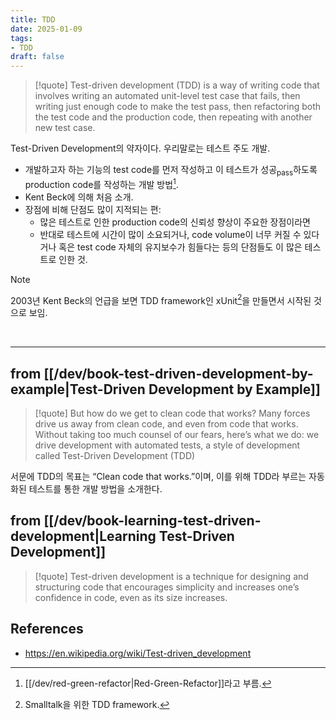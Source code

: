 ```yaml
---
title: TDD
date: 2025-01-09
tags:
- TDD
draft: false
---
```


> [!quote]
> Test-driven development (TDD) is a way of writing code that involves writing an automated unit-level test case that fails, then writing just enough code to make the test pass, then refactoring both the test code and the production code, then repeating with another new test case.

Test-Driven Development의 약자이다. 우리말로는 테스트 주도 개발.
- 개발하고자 하는 기능의 test code를 먼저 작성하고 이 테스트가 성공<sub>pass</sub>하도록 production code를 작성하는 개발 방법[^1].
- Kent Beck에 의해 처음 소개.
- 장점에 비해 단점도 많이 지적되는 편:
	- 많은 테스트로 인한 production code의 신뢰성 향상이 주요한 장점이라면
	- 반대로 테스트에 시간이 많이 소요되거나, code volume이 너무 커질 수 있다거나 혹은 test code 자체의 유지보수가 힘들다는 등의 단점들도 이 많은 테스트로 인한 것.

> [!note]
> 2003년 Kent Beck의 언급을 보면 TDD framework인 xUnit[^2]을 만들면서 시작된 것으로 보임.

[^1]: [[/dev/red-green-refactor|Red-Green-Refactor]]라고 부름.
[^2]: Smalltalk을 위한 TDD framework.

<BR />

---
## from [[/dev/book-test-driven-development-by-example|Test-Driven Development by Example]]
> [!quote]
> But how do we get to clean code that works? Many forces drive us away
from clean code, and even from code that works. Without taking too much
counsel of our fears, here’s what we do: we drive development with automated
tests, a style of development called Test-Driven Development (TDD)

서문에 TDD의 목표는 “Clean code that works.”이며, 이를 위해 TDD라 부르는 자동화된 테스트를 통한 개발 방법을 소개한다.


## from [[/dev/book-learning-test-driven-development|Learning Test-Driven Development]] 

> [!quote]
> Test-driven development is a technique for designing and structuring code that encourages simplicity and increases one’s confidence in code, even as its size increases.


## References
- https://en.wikipedia.org/wiki/Test-driven_development
